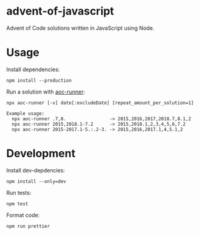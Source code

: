 # advent-of-javascript

Advent of Code solutions written in JavaScript using Node.

# Usage

Install dependencies:

```
npm install --production
```

Run a solution with [aoc-runner](https://github.com/aod/aoc-runner.js):

```
npx aoc-runner [-v] date[:excludeDate] [repeat_amount_per_solution=1]

Example usage:
  npx aoc-runner .7,8.                -> 2015,2016,2017,2018.7,8.1,2
  npx aoc-runner 2015,2018.1-7.2      -> 2015,2018.1,2,3,4,5,6,7.2
  npx aoc-runner 2015-2017.1-5.:.2-3. -> 2015,2016,2017.1,4,5.1,2
```

# Development

Install dev-depdencies:

```
npm install --only=dev
```

Run tests:

```
npm test
```

Format code:

```
npm run prettier
```
